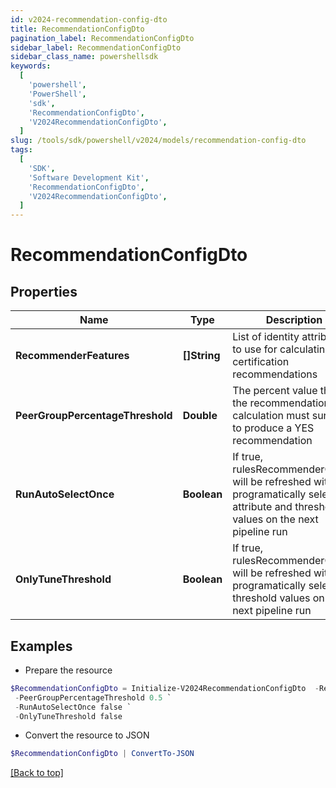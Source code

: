 ```yaml
---
id: v2024-recommendation-config-dto
title: RecommendationConfigDto
pagination_label: RecommendationConfigDto
sidebar_label: RecommendationConfigDto
sidebar_class_name: powershellsdk
keywords:
  [
    'powershell',
    'PowerShell',
    'sdk',
    'RecommendationConfigDto',
    'V2024RecommendationConfigDto',
  ]
slug: /tools/sdk/powershell/v2024/models/recommendation-config-dto
tags:
  [
    'SDK',
    'Software Development Kit',
    'RecommendationConfigDto',
    'V2024RecommendationConfigDto',
  ]
---
```


# RecommendationConfigDto

## Properties

| Name | Type | Description | Notes |
| --- | --- | --- | --- |
| **RecommenderFeatures** | **[]String** | List of identity attributes to use for calculating certification recommendations | [optional] |
| **PeerGroupPercentageThreshold** | **Double** | The percent value that the recommendation calculation must surpass to produce a YES recommendation | [optional] |
| **RunAutoSelectOnce** | **Boolean** | If true, rulesRecommenderConfig will be refreshed with new programatically selected attribute and threshold values on the next pipeline run | [optional] [default to $false] |
| **OnlyTuneThreshold** | **Boolean** | If true, rulesRecommenderConfig will be refreshed with new programatically selected threshold values on the next pipeline run | [optional] [default to $false] |

## Examples

- Prepare the resource

```powershell
$RecommendationConfigDto = Initialize-V2024RecommendationConfigDto  -RecommenderFeatures [jobTitle, location, peer_group, department, active] `
 -PeerGroupPercentageThreshold 0.5 `
 -RunAutoSelectOnce false `
 -OnlyTuneThreshold false
```

- Convert the resource to JSON

```powershell
$RecommendationConfigDto | ConvertTo-JSON
```

[[Back to top]](#)
